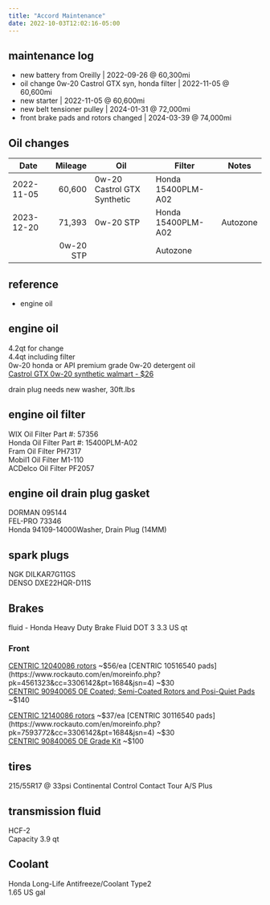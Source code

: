 ```yaml
---
title: "Accord Maintenance"
date: 2022-10-03T12:02:16-05:00
---
```


## maintenance log
- new battery from Oreilly | 2022-09-26 @ 60,300mi
- oil change 0w-20 Castrol GTX syn, honda filter | 2022-11-05 @ 60,600mi
- new starter | 2022-11-05 @ 60,600mi
- new belt tensioner pulley | 2024-01-31 @ 72,000mi 
- front brake pads and rotors changed | 2024-03-39 @ 74,000mi

## Oil changes
Date | Mileage | Oil | Filter | Notes
---|---:|---|---|---
2022-11-05 | 60,600 | 0w-20 Castrol GTX Synthetic | Honda 15400PLM-A02| 
2023-12-20 | 71,393 | 0w-20 STP | Honda 15400PLM-A02 | Autozone
 | | 0w-20 STP |  | Autozone

## reference
- engine oil 

## engine oil
4.2qt for change  
4.4qt including filter  
0w-20 honda or API premium grade 0w-20 detergent oil  
[Castrol GTX 0w-20 synthetic walmart - $26](https://www.walmart.com/ip/Castrol-GTX-Full-Synthetic-0W-20-Motor-Oil-5-Quarts/642506040)    

drain plug needs new washer, 30ft.lbs  

## engine oil filter
WIX Oil Filter Part #: 57356  
Honda Oil Filter Part #: 15400PLM-A02  
Fram Oil Filter PH7317  
Mobil1 Oil Filter M1-110  
ACDelco Oil Filter PF2057  

## engine oil drain plug gasket
DORMAN 095144  
FEL-PRO 73346  
Honda 94109-14000Washer, Drain Plug (14MM)  

## spark plugs
NGK DILKAR7G11GS  
DENSO DXE22HQR-D11S  

## Brakes
fluid - Honda Heavy Duty Brake Fluid DOT 3 3.3 US qt 

### Front
[CENTRIC 12040086 rotors](https://www.rockauto.com/en/moreinfo.php?pk=4909821&cc=3306142&pt=1896&jsn=2) ~$56/ea  
[CENTRIC 10516540 pads](https://www.rockauto.com/en/moreinfo.php?pk=4561323&cc=3306142&pt=1684&jsn=4) ~$30  
[CENTRIC 90940065 OE Coated; Semi-Coated Rotors and Posi-Quiet Pads](https://www.rockauto.com/en/moreinfo.php?pk=8272696&cc=3306142&pt=13824) ~$140  

[CENTRIC 12140086 rotors](https://www.rockauto.com/en/moreinfo.php?pk=5438628&cc=3306142&pt=1896&jsn=2) ~$37/ea  
[CENTRIC 30116540 pads](https://www.rockauto.com/en/moreinfo.php?pk=7593772&cc=3306142&pt=1684&jsn=4) ~$30  
[CENTRIC 90840065 OE Grade Kit](https://www.rockauto.com/en/moreinfo.php?pk=11339089&cc=3306142&pt=13824&jsn=353) ~$100  

## tires
215/55R17 @ 33psi
Continental Control Contact Tour A/S Plus

## transmission fluid
HCF-2  
Capacity 3.9 qt

## Coolant
Honda Long-Life Antifreeze/Coolant Type2  
1.65 US gal